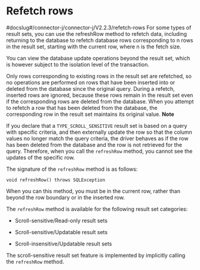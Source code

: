 Refetch rows 
=================================
#docslug#/connector-j/connector-j/V2.2.3/refetch-rows
For some types of result sets, you can use the refreshRow method to refetch data, including returning to the database to refetch database rows corresponding to n rows in the result set, starting with the current row, where n is the fetch size. 

You can view the database update operations beyond the result set, which is however subject to the isolation level of the transaction. 

Only rows corresponding to existing rows in the result set are refetched, so no operations are performed on rows that have been inserted into or deleted from the database since the original query. During a refetch, inserted rows are ignored, because these rows remain in the result set even if the corresponding rows are deleted from the database. When you attempt to refetch a row that has been deleted from the database, the corresponding row in the result set maintains its original value. 
**Note**



If you declare that a `TYPE_SCROLL_SENSITIVE` result set is based on a query with specific criteria, and then externally update the row so that the column values no longer match the query criteria, the driver behaves as if the row has been deleted from the database and the row is not retrieved for the query. Therefore, when you call the `refreshRow` method, you cannot see the updates of the specific row.

The signature of the `refreshRow` method is as follows:

```unknow
void refreshRow() throws SQLException
```



When you can this method, you must be in the current row, rather than beyond the row boundary or in the inserted row. 

The `refreshRow` method is available for the following result set categories:

* Scroll-sensitive/Read-only result sets

  

* Scroll-sensitive/Updatable result sets

  

* Scroll-insensitive/Updatable result sets

  




The scroll-sensitive result set feature is implemented by implicitly calling the `refreshRow` method.
